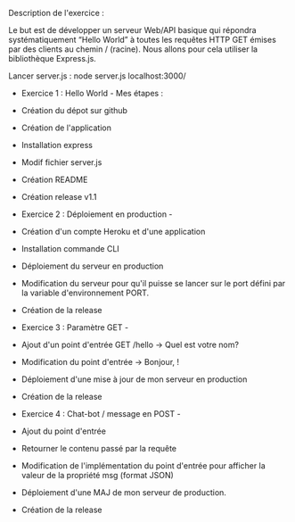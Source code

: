 Description de l'exercice :

Le but est de développer un serveur Web/API basique qui répondra systématiquement “Hello World” à toutes les requêtes HTTP GET émises par des clients au chemin / (racine). Nous allons pour cela utiliser la bibliothèque Express.js.

Lancer server.js :
node server.js
localhost:3000/

- Exercice 1 : Hello World -
Mes étapes :

- Création du dépot sur github
- Création de l'application 
- Installation express
- Modif fichier server.js
- Création README
- Création release v1.1

- Exercice 2 : Déploiement en production -

- Création d'un compte Heroku et d'une application
- Installation commande CLI
- Déploiement du serveur en production
- Modification du serveur pour qu'il puisse se lancer sur le port défini par la variable d'environnement PORT.
- Création de la release

- Exercice 3 : Paramètre GET -

- Ajout d'un point d'entrée GET /hello -> Quel est votre nom?
- Modification du point d'entrée -> Bonjour, <nom> !
- Déploiement d'une mise à jour de mon serveur en production
- Création de la release 

- Exercice 4 : Chat-bot / message en POST -

- Ajout du point d'entrée
- Retourner le contenu passé par la requête
- Modification de l'implémentation du point d'entrée pour afficher la valeur de la propriété msg
 (format JSON)
- Déploiement d'une MAJ de mon serveur de production.
- Création de la release
